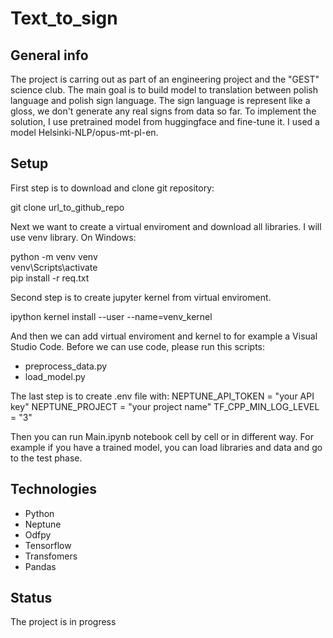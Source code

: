 # Text_to_sign

## General info
The project is carring out as part of an engineering project and the "GEST" science club. The main goal is to build model to translation between polish
language and polish sign language. The sign language is represent like a gloss, we don't generate any real signs from data so far. To implement the solution, I use pretrained model from huggingface and fine-tune it. I used a model Helsinki-NLP/opus-mt-pl-en. 

## Setup
First step is to download and clone git repository:

git clone url_to_github_repo

Next we want to create a virtual enviroment and download all libraries. I will use venv library. On Windows:

python -m venv venv\
venv\Scripts\activate\
pip install -r req.txt

Second step is to create jupyter kernel from virtual enviroment.

ipython kernel install --user --name=venv_kernel

And then we can add virtual enviroment and kernel to for example a Visual Studio Code. Before we can use code, please run this scripts:
* preprocess_data.py
* load_model.py

The last step is to create .env file with:
NEPTUNE_API_TOKEN = "your API key"
NEPTUNE_PROJECT = "your project name"
TF_CPP_MIN_LOG_LEVEL = "3"

Then you can run Main.ipynb notebook cell by cell or in different way. For example if you have a trained model, you can load libraries and data and go to the test phase.

## Technologies
* Python 
* Neptune
* Odfpy
* Tensorflow
* Transfomers
* Pandas

## Status
The project is in progress 
